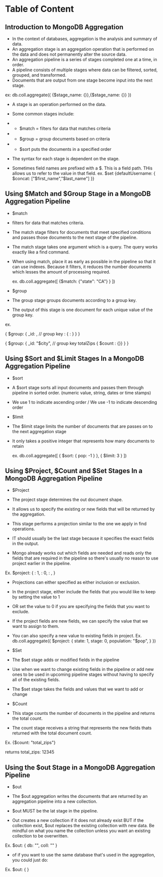 # Table of Content

<!--
## Introduction to MongoDB Aggregation
## Using $Match and $Group Stage in a MongoDB Aggregation Pipeline
## Using $Sort and $Limit Stages In a MongoDB Aggregation Pipeline
## Using $Project, $Count and $Set Stages In a MongoDB Aggregation Pipeline
## Using the $out Stage  in a MongoDB Aggregation Pipeline
-->

## Introduction to MongoDB Aggregation

- In the context of databases, aggregation is the analysis and summary of data.
- An aggregation stage is an aggregation operation that is performed on the data and does not permanently alter the source data.
- An aggregation pipeline is a series of stages completed one at a time, in order.
- A pipeline consists of multiple stages where data can be filtered, sorted, grouped, and transformed.
- Documents that are output from one stage become input into the next stage.

ex:
db.coll.aggregate({
{$stage_name: {<expression>}},{$stage_name: {<expression>}}
})

- A stage is an operation performed on the data.
- Some common stages include:
- - $match = filters for data that matches criteria
- - $group = group documents based on criteria
- - $sort puts the documents in a specified order

- The syntax for each stage is dependent on the stage.
- Sometimes field names are prefixed with a $. This is a field path. THis allows us to refer to the value in that field. 
ex. $set {defaultUsername: {
 $concat: ["$first_name","$last_name"]
  }}

## Using $Match and $Group Stage in a MongoDB Aggregation Pipeline

- $match

- filters for data that matches criteria.
- The match stage filters for documents that meet specified conditions and passes those documents to the next stage of the pipeline.
- The match stage takes one argument which is a query. The query works exactly like a find command.
- When using match, place it as early as possible in the pipeline so that it can use indexes. Because it filters, it reduces the number documents which lesses the amount of processing required.

  ex. db.coll.aggregate([
  {$match: {"state": "CA"}
  }
  ])

- $group

- The group stage groups documents according to a group key.
- The output of this stage is one document for each unique value of the group key.

ex.

{
$group: {
_id: <expression>, // group key
<field>: { <accumulator> : <expression>}
}
}

{
$group: {
_id: "$city", // group key
totalZips { $count : {}}
}
}

## Using $Sort and $Limit Stages In a MongoDB Aggregation Pipeline

- $sort

- A $sort stage sorts all input documents and passes them through pipeline in sorted order. (numeric value, string, dates or time stamps)
- We use 1 to indicate ascending order / We use -1 to indicate descending order

- $limit

- The $limit stage limits the number of documents that are passes on to the next aggregation stage
- It only takes a positive integer that represents how many documents to retain

  ex. db.coll.aggregate([
  {
  $sort: {
  pop: -1
  }
  },
  {
  $limit: 3
  }
  ])

## Using $Project, $Count and $Set Stages In a MongoDB Aggregation Pipeline

- $Project

- The project stage determines the out document shape.
- It allows us to specify the existing or new fields that will be returned by the aggregation.
- This stage performs a projection similar to the one we apply in find operations.
- IT should usually be the last stage because it specifies the exact fields in the output.
- Mongo already works out which fields are needed and reads only the fields that are required in the pipeline so there's usually no reason to use project earlier in the pipeline.

Ex. $project: {
<field1>: 1,
<field2>: 0,
<field3>: <new value>,
}

- Projections can either specified as either inclusion or exclusion.
- In the project stage, either include the fields that you would like to keep by setting the value to 1
- OR set the value to 0 if you are specifying the fields that you want to exclude.
- If the project fields are new fields, we can specify the value that we want to assign to them.
- You can also specify a new value to existing fields in project.
  Ex. db.coll.aggregate({ $project: {
    state: 1,
    stage: 0,
    population: "$pop",
  }
  })

- $Set

- The $set stage adds or modified fields in the pipeline
- Use when we want to change existing fields in the pipeline or add new ones to be used in upcoming pipeline stages without having to specify all of the existing fields.
- The $set stage takes the fields and values that we want to add or change

- $Count

- This stage counts the number of documents in the pipeline and returns the total count.
- The count stage receives a string that represents the new fields thats returned with the total document count.

Ex. {$count: "total_zips"}

returns total_zips: 12345

## Using the $out Stage in a MongoDB Aggregation Pipeline

- $out

- The $out aggregation writes the documents that are returned by an aggregation pipeline into a new collection.
- $out MUST be the lat stage in the pipeline.
- Out creates a new collection if it does not already exist BUT if the collection exist, $out replaces the existing collection with new data. Be mindful on what you name the collection unless you want an existing collection to be overwritten.

Ex. $out: {
db: "<db>",
coll: "<newcollection>"
}

- of if you want to use the same database that's used in the aggregation, you could just do:

Ex. $out: {
<newcollection>
}
